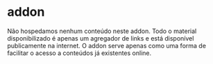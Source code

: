 # addon
Não hospedamos nenhum conteúdo neste addon. Todo o material disponibilizado é apenas um agregador de links e está disponível publicamente na internet. O addon serve apenas como uma forma de facilitar o acesso a conteúdos já existentes online.
